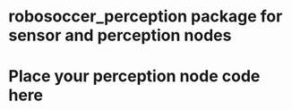 # robosoccer_perception package for sensor and perception nodes
# Place your perception node code here

